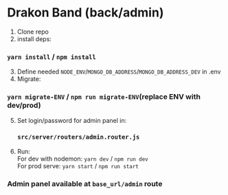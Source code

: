 # Drakon Band (back/admin)

1. Clone repo
2. install deps:
### `yarn install` / `npm install`
3. Define needed `NODE_ENV`/`MONGO_DB_ADDRESS`/`MONGO_DB_ADDRESS_DEV` in .env
4. Migrate:
### `yarn migrate-ENV` / `npm run migrate-ENV`(replace ENV with dev/prod)
5. Set login/password for admin panel in:
   ### `src/server/routers/admin.router.js`
5. Run: \
   For dev with nodemon: `yarn dev` / `npm run dev`\
   For prod serve: `yarn start` / `npm run start`

### Admin panel available at `base_url/admin` route

